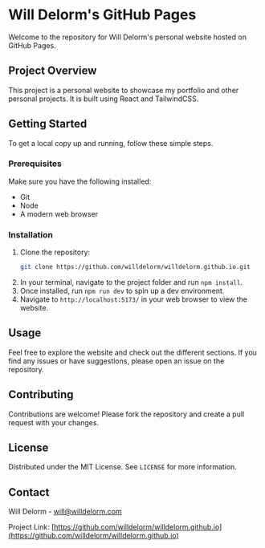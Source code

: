 # Will Delorm's GitHub Pages

Welcome to the repository for Will Delorm's personal website hosted on GitHub Pages.

## Project Overview

This project is a personal website to showcase my portfolio and other personal projects. It is built using React and TailwindCSS.

## Getting Started

To get a local copy up and running, follow these simple steps.

### Prerequisites

Make sure you have the following installed:

- Git
- Node
- A modern web browser

### Installation

1. Clone the repository:
    ```sh
    git clone https://github.com/willdelorm/willdelorm.github.io.git
    ```
2. In your terminal, navigate to the project folder and run `npm install`.
3. Once installed, run `npm run dev` to spin up a dev environment.
2. Navigate to `http://localhost:5173/` in your web browser to view the website.

## Usage

Feel free to explore the website and check out the different sections. If you find any issues or have suggestions, please open an issue on the repository.

## Contributing

Contributions are welcome! Please fork the repository and create a pull request with your changes.

## License

Distributed under the MIT License. See `LICENSE` for more information.

## Contact

Will Delorm - [will@willdelorm.com](mailto:will@willdelorm.com)

Project Link: [https://github.com/willdelorm/willdelorm.github.io](https://github.com/willdelorm/willdelorm.github.io)
